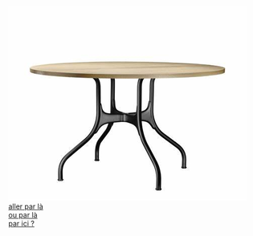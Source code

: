 ![table](ronde.jpg)    
[aller par là](La_couisine.md)   
[ou par là](Départ.md)   
[par ici ?](The_end.md)   